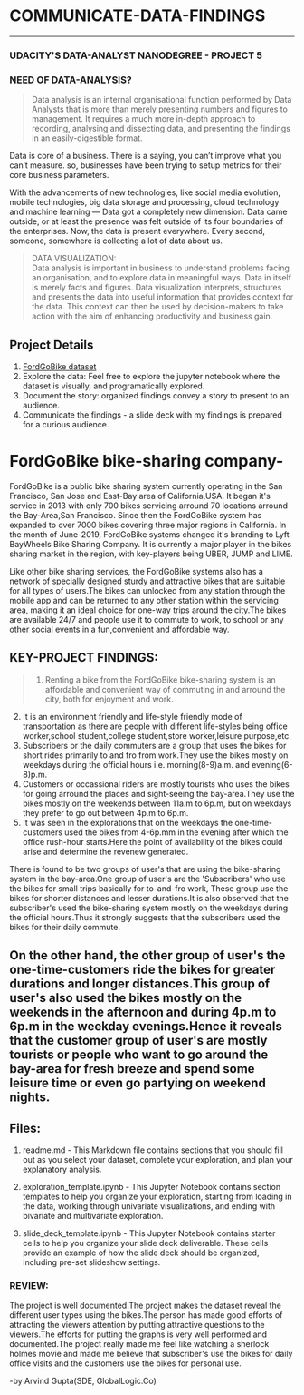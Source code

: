 # **COMMUNICATE-DATA-FINDINGS**
---------------------------------------------------------------------------------------------------------------------

### UDACITY'S DATA-ANALYST NANODEGREE - PROJECT 5


### NEED OF DATA-ANALYSIS?
> Data analysis is an internal organisational function performed by Data Analysts that is more than merely presenting numbers and figures to management. It requires a much more in-depth approach to recording, analysing and dissecting data, and presenting the findings in an easily-digestible format.  

Data is core of a business. There is a saying, you can’t improve what you can’t measure. so, businesses have been trying to setup metrics for their core business parameters.  

With the advancements of new technologies, like social media evolution, mobile technologies, big data storage and processing, cloud technology and machine learning — Data got a completely new dimension. Data came outside, or at least the presence was felt outside of its four boundaries of the enterprises. Now, the data is present everywhere. Every second, someone, somewhere is collecting a lot of data about us. 

> DATA VISUALIZATION:  
Data analysis is important in business to understand problems facing an organisation, and to explore data in meaningful ways. Data in itself is merely facts and figures. Data visualization interprets, structures and presents the data into useful information that provides context for the data. This context can then be used by decision-makers to take action with the aim of enhancing productivity and business gain.

## Project Details  
1. [FordGoBike dataset](https://s3.amazonaws.com/baywheels-data/index.html)  
2. Explore the data: Feel free to explore the jupyter notebook where the dataset is visually, and programatically explored.  
3. Document the story: organized findings convey a story to present to an audience.  
4. Communicate the findings - a slide deck with my findings is prepared for a curious audience.

# **FordGoBike bike-sharing company-**
FordGoBike is a public bike sharing system currently operating in the San Francisco, San Jose and East-Bay area of California,USA. It began it's service in 2013 with only 700 bikes servicing arround 70 locations arround the Bay-Area,San Francisco. Since then the FordGoBike system has expanded to over 7000 bikes covering three major regions in California. In the month of June-2019, FordGoBike systems changed it's branding to Lyft BayWheels Bike Sharing Company. It is currently a major player in the bikes sharing market in the region, with key-players being UBER, JUMP and LIME.

Like other bike sharing services, the FordGoBike systems also has a network of specially designed sturdy and attractive bikes that are suitable for all types of users.The bikes can unlocked from any station through the mobile app and can be returned to any other station within the servicing area, making it an ideal choice for one-way trips around the city.The bikes are available 24/7 and people use it to commute to work, to school or any other social events in a fun,convenient and affordable way.

## KEY-PROJECT FINDINGS:
> 1. Renting a bike from the FordGoBike bike-sharing system is an affordable and convenient way of commuting in and arround the city, both for enjoyment and work.
2. It is an environment friendly and life-style friendly mode of transportation as there are people with different life-styles being office worker,school student,college student,store worker,leisure purpose,etc.
3. Subscribers or the daily commuters are a group that uses the bikes for short rides primarily to and fro from work.They use the bikes mostly on weekdays during the official hours i.e. morning(8-9)a.m. and evening(6-8)p.m.
4. Customers or occassional riders are mostly tourists who uses the bikes for going arround the places and sight-seeing the bay-area.They use the bikes mostly on the weekends between 11a.m to 6p.m, but on weekdays they prefer to go out between 4p.m to 6p.m.
5. It was seen in the explorations that on the weekdays the one-time-customers used the bikes from 4-6p.mm in the evening after which the office rush-hour starts.Here the point of availability of the bikes could arise and determine the revenew generated.  

There is found to be two groups of user's that are using the bike-sharing system in the bay-area.One group of user's are the 'Subscribers' who use the bikes for small trips basically for to-and-fro work, These group use the bikes for shorter distances and lesser durations.It is also observed that the subscriber's used the bike-sharing system mostly on the weekdays during the official hours.Thus it strongly suggests that the subscribers used the bikes for their daily commute.

On the other hand, the other group of user's the one-time-customers ride the bikes for greater durations and longer distances.This group of user's also used the bikes mostly on the weekends in the afternoon and during 4p.m to 6p.m in the weekday evenings.Hence it reveals that the customer group of user's are mostly tourists or people who want to go around the bay-area for fresh breeze and spend some leisure time or even go partying on weekend nights.
--------------------------------------------------------------------------------

## Files:
1. readme.md - This Markdown file contains sections that you should fill out as you select your dataset, complete your exploration, and plan your explanatory analysis.

2. exploration_template.ipynb - This Jupyter Notebook contains section templates to help you organize your exploration, starting from loading in the data, working through univariate visualizations, and ending with bivariate and multivariate exploration.

3. slide_deck_template.ipynb - This Jupyter Notebook contains starter cells to help you organize your slide deck deliverable. These cells provide an example of how the slide deck should be organized, including pre-set slideshow settings.

### REVIEW:
The project is well documented.The project makes the dataset reveal the different user types using the bikes.The person has made good efforts of attracting the viewers attention by putting attractive questions to the viewers.The efforts for putting the graphs is very well performed and documented.The project really made me feel like watching a sherlock holmes movie and made me believe that subscriber's use the bikes for daily office visits and the customers use the bikes for personal use.

-by Arvind Gupta(SDE, GlobalLogic.Co)
```python

```




